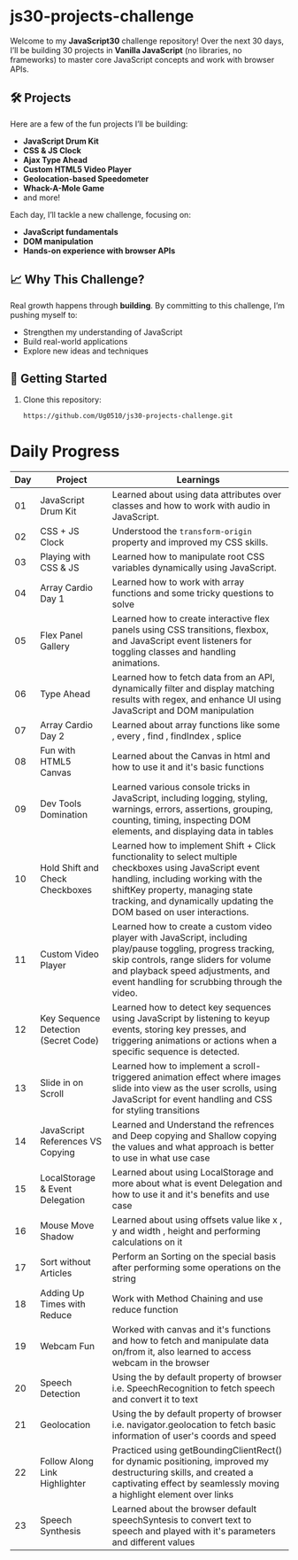 # js30-projects-challenge

Welcome to my **JavaScript30** challenge repository! Over the next 30 days, I’ll be building 30 projects in **Vanilla JavaScript** (no libraries, no frameworks) to master core JavaScript concepts and work with browser APIs.

## 🛠️ Projects

Here are a few of the fun projects I’ll be building:

- **JavaScript Drum Kit**
- **CSS & JS Clock**
- **Ajax Type Ahead**
- **Custom HTML5 Video Player**
- **Geolocation-based Speedometer**
- **Whack-A-Mole Game**
- and more!

Each day, I’ll tackle a new challenge, focusing on:
- **JavaScript fundamentals**
- **DOM manipulation**
- **Hands-on experience with browser APIs**

## 📈 Why This Challenge?

Real growth happens through **building**. By committing to this challenge, I’m pushing myself to:
- Strengthen my understanding of JavaScript
- Build real-world applications
- Explore new ideas and techniques

## 🚀 Getting Started

1. Clone this repository:
   ```bash
   https://github.com/Ug0510/js30-projects-challenge.git

# Daily Progress  

| Day | Project                     | Learnings                                                                                  |
|-----|-----------------------------|-------------------------------------------------------------------------------------------|
| 01  | JavaScript Drum Kit         | Learned about using data attributes over classes and how to work with audio in JavaScript. |
| 02  | CSS + JS Clock              | Understood the `transform-origin` property and improved my CSS skills.                    |
| 03  | Playing with CSS & JS       | Learned how to manipulate root CSS variables dynamically using JavaScript.                |
| 04  | Array Cardio Day 1          | Learned how to work with array functions and some tricky questions to solve               |
| 05  | Flex Panel Gallery          | Learned how to create interactive flex panels using CSS transitions, flexbox, and JavaScript event listeners for toggling classes and handling animations.|
| 06  | Type Ahead                  | Learned how to fetch data from an API, dynamically filter and display matching results with regex, and enhance UI using JavaScript and DOM manipulation|
| 07  | Array Cardio Day 2          | Learned about array functions like some , every , find , findIndex , splice               |
| 08  | Fun with HTML5 Canvas       | Learned about the Canvas in html and how to use it and it's basic functions               |
| 09  | Dev Tools Domination        | Learned various console tricks in JavaScript, including logging, styling, warnings, errors, assertions, grouping, counting, timing, inspecting DOM elements, and displaying data in tables               |
| 10  | Hold Shift and Check Checkboxes        | Learned how to implement Shift + Click functionality to select multiple checkboxes using JavaScript event handling, including working with the shiftKey property, managing state tracking, and dynamically updating the DOM based on user interactions.              |
|11   | Custom Video Player         | Learned how to create a custom video player with JavaScript, including play/pause toggling, progress tracking, skip controls, range sliders for volume and playback speed adjustments, and event handling for scrubbing through the video.|
| 12  | Key Sequence Detection (Secret Code) | Learned how to detect key sequences using JavaScript by listening to keyup events, storing key presses, and triggering animations or actions when a specific sequence is detected. |
| 13  | Slide in on Scroll          | Learned how to implement a scroll-triggered animation effect where images slide into view as the user scrolls, using JavaScript for event handling and CSS for styling transitions |
| 14  | JavaScript References VS Copying  | Learned and Understand the refrences and Deep copying and Shallow copying the values and what approach is better to use in what use case |
| 15  | LocalStorage & Event Delegation  | Learned about using LocalStorage and more about what is event Delegation and how to use it and it's benefits and use case |
| 16  | Mouse Move Shadow  | Learned about using offsets value like x , y and width , height and performing calculations on it |
| 17  | Sort without Articles | Perform an Sorting on the special basis after performing some operations on the string |
| 18  | Adding Up Times with Reduce | Work with Method Chaining and use reduce function  |
| 19  | Webcam Fun | Worked with canvas and it's functions and how to fetch and manipulate data on/from it, also learned to access webcam in the browser  |
| 20  | Speech Detection | Using the by default property of browser i.e. SpeechRecognition to fetch speech and convert it to text  |
| 21  | Geolocation | Using the by default property of browser i.e. navigator.geolocation to fetch basic information of user's coords and speed  |
| 22  | Follow Along Link Highlighter | Practiced using getBoundingClientRect() for dynamic positioning, improved my destructuring skills, and created a captivating effect by seamlessly moving a highlight element over links  |
| 23  | Speech Synthesis | Learned about the browser default speechSyntesis to convert text to speech and played with it's parameters and different values |